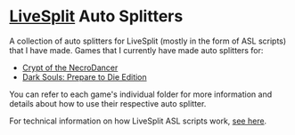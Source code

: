 # [LiveSplit](http://livesplit.org/) Auto Splitters

A collection of auto splitters for LiveSplit (mostly in the form of ASL scripts) that I have made. Games that I currently have made auto splitters for:

* [Crypt of the NecroDancer](/NecroDancer)
* [Dark Souls: Prepare to Die Edition](/DarkSouls)

You can refer to each game's individual folder for more information and details about how to use their respective auto splitter.

For technical information on how LiveSplit ASL scripts work, [see here](https://github.com/LiveSplit/LiveSplit/blob/master/Documentation/Auto-Splitters.md).
